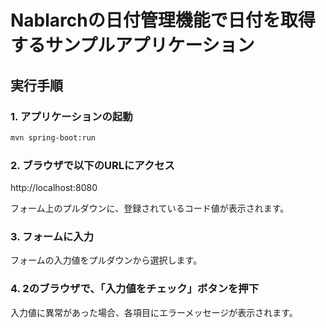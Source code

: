 # Nablarchの日付管理機能で日付を取得するサンプルアプリケーション

## 実行手順

### 1. アプリケーションの起動

```bash
mvn spring-boot:run
```

### 2. ブラウザで以下のURLにアクセス

http://localhost:8080

フォーム上のプルダウンに、登録されているコード値が表示されます。

### 3. フォームに入力

フォームの入力値をプルダウンから選択します。

### 4. 2のブラウザで、「入力値をチェック」ボタンを押下

入力値に異常があった場合、各項目にエラーメッセージが表示されます。
